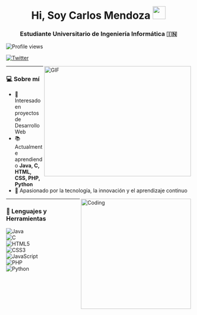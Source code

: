 <h1 align="center">
  <b>Hi, Soy Carlos Mendoza</b>
  <img src="https://media.giphy.com/media/hvRJCLFzcasrR4ia7z/giphy.gif" width="35">
</h1>

<h3 align="center">Estudiante Universitario de Ingeniería Informática &#127470;&#127475;</h3>

<p align="left">
  <img src="https://komarev.com/ghpvc/?username=CarlosMendoza&label=Profile%20views&color=0e75b6&style=flat" alt="Profile views" />
</p>

<!-- Si tienes Twitter, reemplaza el usuario en el href y alt -->
<p align="left">
  <a href="https://twitter.com/TU_USUARIO" target="_blank">
    <img src="https://img.shields.io/twitter/follow/TU_USUARIO?logo=twitter&style=for-the-badge" alt="Twitter" />
  </a>
</p>

<a target="_blank" align="left">
  <img align="right" height="300" width="400" alt="GIF" src="https://media.giphy.com/media/SWoSkN6DxTszqIKEqv/giphy.gif">
</a>

---

### 💻 Sobre mí  
- 🚀 Interesado en proyectos de Desarrollo Web  
- 📚 Actualmente aprendiendo **Java, C, HTML, CSS, PHP, Python**  
- 🌱 Apasionado por la tecnología, la innovación y el aprendizaje continuo  

<img align="right" alt="Coding" width="300" src="https://i.pinimg.com/originals/81/17/8b/81178b47a8598f0c81c4799f2cdd4057.gif">

---

### 🔧 Lenguajes y Herramientas  

![Java](https://img.shields.io/badge/java-%23ED8B00.svg?style=for-the-badge&logo=openjdk&logoColor=white)  
![C](https://img.shields.io/badge/c++-%2300599C.svg?style=for-the-badge&logo=c%2B%2B&logoColor=white)  
![HTML5](https://img.shields.io/badge/html5-%23E34F26.svg?style=for-the-badge&logo=html5&logoColor=white)  
![CSS3](https://img.shields.io/badge/css3-%231572B6.svg?style=for-the-badge&logo=css3&logoColor=white)  
![JavaScript](https://img.shields.io/badge/JavaScript-%23323330.svg?style=for-the-badge&logo=javascript&logoColor=F7DF1E)  
![PHP](https://img.shields.io/badge/PHP-%23777BB4.svg?style=for-the-badge&logo=php&logoColor=white)  
![Python](https://img.shields.io/badge/Python-%2314354C.svg?style=for-the-badge&logo=python&logoColor=white)  

